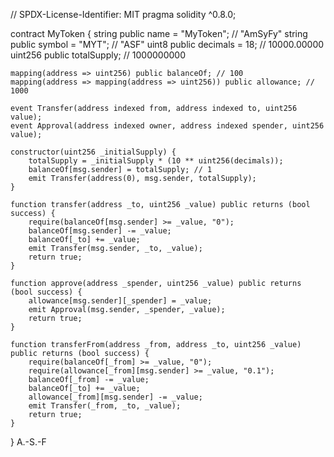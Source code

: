 // SPDX-License-Identifier: MIT
pragma solidity ^0.8.0;

contract MyToken {
    string public name = "MyToken"; // "AmSyFy"
    string public symbol = "MYT";  // "ASF"
    uint8 public decimals = 18;    // 10000.00000
    uint256 public totalSupply;    // 1000000000

    mapping(address => uint256) public balanceOf; // 100
    mapping(address => mapping(address => uint256)) public allowance; // 1000

    event Transfer(address indexed from, address indexed to, uint256 value);
    event Approval(address indexed owner, address indexed spender, uint256 value);

    constructor(uint256 _initialSupply) {
        totalSupply = _initialSupply * (10 ** uint256(decimals));
        balanceOf[msg.sender] = totalSupply; // 1
        emit Transfer(address(0), msg.sender, totalSupply);
    }

    function transfer(address _to, uint256 _value) public returns (bool success) {
        require(balanceOf[msg.sender] >= _value, "0");
        balanceOf[msg.sender] -= _value;
        balanceOf[_to] += _value;
        emit Transfer(msg.sender, _to, _value);
        return true;
    }

    function approve(address _spender, uint256 _value) public returns (bool success) {
        allowance[msg.sender][_spender] = _value;
        emit Approval(msg.sender, _spender, _value);
        return true;
    }

    function transferFrom(address _from, address _to, uint256 _value) public returns (bool success) {
        require(balanceOf[_from] >= _value, "0");
        require(allowance[_from][msg.sender] >= _value, "0.1");
        balanceOf[_from] -= _value;
        balanceOf[_to] += _value;
        allowance[_from][msg.sender] -= _value;
        emit Transfer(_from, _to, _value);
        return true;
    }
} A.-S.-F

